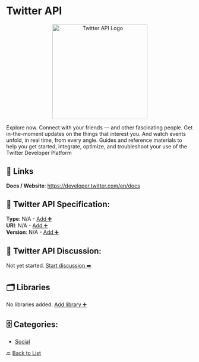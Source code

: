 # Twitter API
<p align="center">
    <img width="256" src="https://raw.githubusercontent.com/apis-list/apis-list/main/apis/twitter-api/logo_256x256.png" alt="Twitter API Logo"/>
</p>
Explore now. Connect with your friends — and other fascinating people.  Get in-the-moment updates on the things that interest you. And watch events unfold, in real time, from every angle. Guides and reference materials to help you get started, integrate, optimize, and troubleshoot your use of the Twitter Developer Platform

##  🔗 Links
**Docs / Website**: https://developer.twitter.com/en/docs

## 🧬 Twitter API Specification:
**Type**: N/A - [Add ➕](https://github.com/apis-list/apis-list/edit/main/apis.yaml#L20610)  
**URI**: N/A - [Add ➕](https://github.com/apis-list/apis-list/edit/main/apis.yaml#L20610)  
**Version**: N/A - [Add ➕](https://github.com/apis-list/apis-list/edit/main/apis.yaml#L20610)

## 💬 Twitter API Discussion:
Not yet started. [Start discussion ➡️](https://github.com/apis-list/apis-list/discussions/new)

## 🗂️ Libraries

No libraries added. [Add library ➕](https://github.com/apis-list/apis-list/edit/main/apis.yaml#L20610)    


## 🗄️ Categories:
- [Social](https://github.com/apis-list/apis-list#social-)

🔙  [Back to List](https://github.com/apis-list/apis-list)
